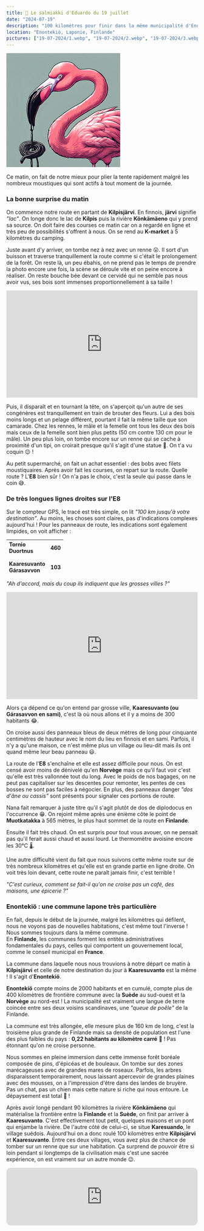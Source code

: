 ```yaml
---
title: 🍬 Le salmiakki d'Eduardo du 19 juillet
date: "2024-07-19"
description: "100 kilomètres pour finir dans la même municipalité d'Enontekiö comptant seulement 2000 habitants, le dépaysement est total !"
location: "Enontekiö, Laponie, Finlande"
pictures: ["19-07-2024/1.webp", "19-07-2024/2.webp", "19-07-2024/3.webp", "19-07-2024/4.webp", "19-07-2024/5.webp", "19-07-2024/6.webp"]
---
```


![Salmiakki d'Eduardo](../salmiakki_eduardo.png)

Ce matin, on fait de notre mieux pour plier la tente rapidement malgré les nombreux moustiques qui sont actifs à tout moment de la journée.

### La bonne surprise du matin

On commence notre route en partant de **Kilpisjärvi**. En finnois, **järvi** signifie *"lac"*. On longe donc le lac de **Kilpis** puis la rivière **Könkämäeno** qui y prend sa source. On doit faire des courses ce matin car on a regardé en ligne et très peu de possibilités s'offrent à nous. On se rend au **K-market** à 5 kilomètres du camping. 

Juste avant d'y arriver, on tombe nez à nez avec un renne 😮. Il sort d'un buisson et traverse tranquillement la route comme si c'était le prolongement de la forêt. On reste là, un peu ébahis, on ne prend pas le temps de prendre la photo encore une fois, la scène se déroule vite et on peine encore à réaliser. On reste bouche bée devant ce cervidé qui ne semble pas nous avoir vus, ses bois sont immenses proportionnellement à sa taille ! 

<div style="width: 100%; height: 0; position: relative; padding-bottom: 56%;"><iframe src="https://giphy.com/embed/JSvSWYsCa7aDcKqP6U" style="top: 0; left: 0; width: 100%; height: 100%; position: absolute; border: 0;" allowfullscreen scrolling="no" allow="encrypted-media;" class="giphy-embed"></iframe></div> 

Puis, il disparaît et en tournant la tête, on s'aperçoit qu'un autre de ses congénères est tranquillement en train de brouter des fleurs. Lui a des bois moins longs et un pelage différent, pourtant il fait la même taille que son camarade. Chez les rennes, le mâle et la femelle ont tous les deux des bois mais ceux de la femelle sont bien plus petits (50 cm contre 130 cm pour le mâle). Un peu plus loin, on tombe encore sur un renne qui se cache à proximité d'un tipi, on croirait presque qu'il s'agit d'une statue 🦌. On t'a vu coquin 😉 !

Au petit supermarché, on fait un achat essentiel : des bobs avec filets moustiquaires. Après avoir fait les courses, on repart sur la route. Quelle route ? L'**E8** bien sûr ! On n'a pas le choix, c'est la seule qui passe dans le coin 😅.

### De très longues lignes droites sur l'E8

Sur le compteur GPS, le tracé est très simple, on lit *"100 km jusqu'à votre destination"*. Au moins, les choses sont claires, pas d'indications complexes aujourd'hui ! Pour les panneaux de route, les indications sont également limpides, on voit afficher :

|  Tornio<br>Duortnus<br><br>Kaaresuvanto <br>Gárasavvon  | 460<br><br><br>103 |
|:----|---:|

*"Ah d'accord, mais du coup ils indiquent que les grosses villes ?"*

<div style="width: 100%; height: 0; position: relative; padding-bottom: 56%;"><iframe src="https://giphy.com/embed/l0HUcAjsjfQq1vuhi" style="top: 0; left: 0; width: 100%; height: 100%; position: absolute; border: 0;" allowfullscreen scrolling="no" allow="encrypted-media;" class="giphy-embed"></iframe></div> 

Alors ça dépend ce qu'on entend par grosse ville, 
**Kaaresuvanto (ou Gárasavvon en sami)**, c'est là où nous allons et il y a moins de 300 habitants 😂.

On croise aussi des panneaux bleus de deux mètres de long pour cinquante centimètres de hauteur avec le nom du lieu en finnois et en sami. Parfois, il n'y a qu'une maison, ce n'est même plus un village ou lieu-dit mais ils ont quand même leur beau panneau 😃.

La route de l'**E8** s'enchaîne et elle est assez difficile pour nous. On est censé avoir moins de dénivelé qu'en **Norvège** mais ce qu'il faut voir c'est qu'elle est très vallonnée tout du long. Avec le poids de nos bagages, on ne peut pas capitaliser sur les descentes pour remonter, les pentes de ces bosses ne sont pas faciles à négocier. En plus, des panneaux danger *"dos d'âne ou cassis"* sont présents pour signaler ces portions de route.

Nana fait remarquer à juste titre qu'il s'agit plutôt de dos de diplodocus en l'occurrence 😁. On rejoint même après une énième côte le point de **Muotkatakka** à 565 mètres, le plus haut sommet de la route en **Finlande**.

Ensuite il fait très chaud. On est surpris pour tout vous avouer, on ne pensait pas qu'il ferait aussi chaud et aussi lourd. Le thermomètre avoisine encore les 30°C 🌡️.

Une autre difficulté vient du fait que nous suivons cette même route sur de très nombreux kilomètres et qu'elle est en grande partie en ligne droite. On voit très loin devant, cette route ne paraît jamais finir, c'est terrible !

*"C'est curieux, comment se fait-il qu'on ne croise pas un café, des maisons, une épicerie ?"*

### Enontekiö : une commune lapone très particulière

En fait, depuis le début de la journée, malgré les kilomètres qui défilent, nous ne voyons pas de nouvelles habitations, c'est même tout l'inverse ! Nous sommes toujours dans la même commune.  
En **Finlande**, les communes forment les entités administratives fondamentales du pays, celles qui comportent un gouvernement local, comme le conseil municipal en **France**.

La commune dans laquelle nous nous trouvions à notre départ ce matin à **Kilpisjärvi** et celle de notre destination du jour à **Kaaresuvanto** est la même ! Il s'agit d'**Enontekiö**.

**Enontekiö** compte moins de 2000 habitants et en cumulé, compte plus de 400 kilomètres de frontière commune avec la **Suède** au sud-ouest et la **Norvège** au nord-est ! La municipalité est vraiment une langue de terre coincée entre ses deux voisins scandinaves, une *"queue de poêle"* de la Finlande. 

La commune est très allongée, elle mesure plus de 160 km de long, c'est la troisième plus grande de Finlande mais sa densité de population est l'une des plus faibles du pays : **0,22 habitants au kilomètre carré** 🫨 ! Pas étonnant qu'on ne croise personne.

Nous sommes en pleine immersion dans cette immense forêt boréale composée de pins, d'épicéas et de bouleaux. On tombe sur des zones marécageuses avec de grandes mares de roseaux. Parfois, les arbres disparaissent temporairement, nous laissant apercevoir de grandes plaines avec des mousses, on a l'impression d'être dans des landes de bruyère. Pas un chat, pas un chien mais cette nature si riche qui nous entoure. Le dépaysement est total 🤩 !

Après avoir longé pendant 90 kilomètres la rivière **Könkämäeno** qui matérialise la frontière entre la **Finlande** et la **Suède**, on finit par arriver à **Kaaresuvanto**. C'est effectivement tout petit, quelques maisons et un pont qui enjambe la rivière. De l'autre côté de celui-ci, se situe 
**Karesuando**, le village suédois. Aujourd'hui on a donc roulé 100 kilomètres entre **Kilpisjärvi** et **Kaaresuvanto**. Entre ces deux villages, vous avez plus de chance de tomber sur un renne que sur une habitation. Ça surprend de pouvoir être si loin pendant si longtemps de la civilisation mais c'est une sacrée expérience, on est vraiment sur un autre monde 😉.

<iframe style="border-radius:12px" src="https://open.spotify.com/embed/track/0A87jB4esj0cTaL9wJhvXi?utm_source=generator" width="100%" height="152" frameBorder="0" allow="autoplay; clipboard-write; encrypted-media; picture-in-picture" loading="lazy"></iframe>